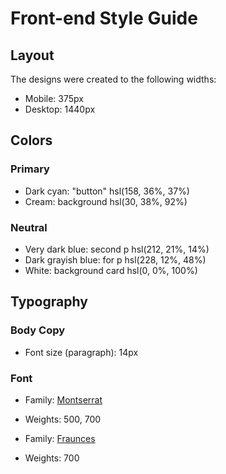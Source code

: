 # Front-end Style Guide

## Layout

The designs were created to the following widths:

- Mobile: 375px
- Desktop: 1440px

## Colors

### Primary

- Dark cyan: "button" hsl(158, 36%, 37%)
- Cream: background hsl(30, 38%, 92%)

### Neutral

- Very dark blue: second p hsl(212, 21%, 14%)
- Dark grayish blue: for p hsl(228, 12%, 48%)
- White: background card hsl(0, 0%, 100%)

## Typography

### Body Copy

- Font size (paragraph): 14px

### Font

- Family: [Montserrat](https://fonts.google.com/specimen/Montserrat)
- Weights: 500, 700

- Family: [Fraunces](https://fonts.google.com/specimen/Fraunces)
- Weights: 700
